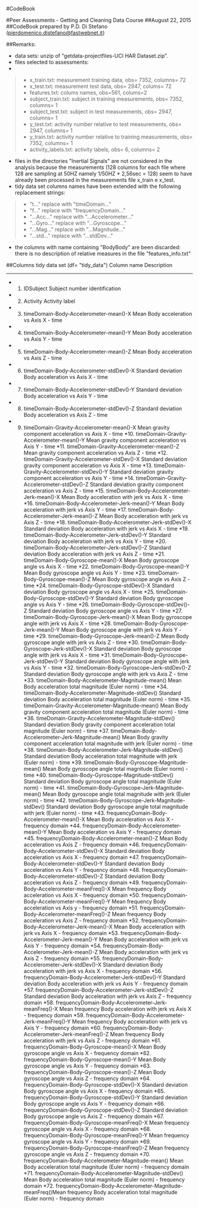 #CodeBook

#Peer Assessments - Getting and Cleaning Data Course
##August 22, 2015
##CodeBook prepared by P.D. Di Stefano (pierdomenico.distefano@fastwebnet.it)

##Remarks:
* data sets: unzip of "getdata-projectfiles-UCI HAR Dataset.zip".
* files selected to assessments:
* 
>* x_train.txt:  measurement training data, obs= 7352, columns= 72            
>* x_test.txt:  measurement test data, obs= 2947, colums= 72             
>* features.txt:  colums names, obs=561, colums=2         
>* subject_train.txt:  subject in training measurements, obs= 7352, columns= 1      
>* subject_test.txt:  subject in test measurements, obs= 2947, columns= 1      
>* y_test.txt:  activity number relative to test measurements, obs= 2947, columns= 1            
>* y_train.txt:  activity number relative to training measurements, obs= 7352, columns= 1          
>* activity_labels.txt: activity labels, obs= 6, columns= 2

* files in the directories "Inertial Signals" are not considered in the analysis because
the measurements (128 columns for each file where 128 are sampling at 50HZ 
 namely 1/50HZ * 2,56sec = 128) seem to have already been processed in the measurements file x_train e x_test.
* tidy data set columns names have been extended with the following replacement strings:

>* "t..."       replace with  "timeDomain..." 
>* "f..."       replace with  "frequencyDomain..."
>* "...Acc..."  replace with  "...Accelerometer..."  
>* "...Gyro..." replace with  "...Gyroscope..."
>* "...Mag..."  replace with  "...Magnitude..."
>* "...std..."  replace with  "...stdDev..."       

* the columns with name containing "BodyBody" are been discarded: there is no description of relative measures in the file "features_info.txt"
 
##Columns tidy data set (df= "tidy_data")
Column name                                                 Description
-----------                                                 -----------
* 1. IDSubject                                              Subject number identification                          
* 2. Activity                                               Activity label
* 3. timeDomain-Body-Accelerometer-mean()-X                 Mean Body acceleration vs Axis X - time
* 4. timeDomain-Body-Accelerometer-mean()-Y                 Mean Body acceleration vs Axis Y - time
* 5. timeDomain-Body-Accelerometer-mean()-Z                 Mean Body acceleration vs Axis Z - time
* 6. timeDomain-Body-Accelerometer-stdDev()-X               Standard deviation Body acceleration vs Axis X - time
* 7. timeDomain-Body-Accelerometer-stdDev()-Y               Standard deviation Body acceleration vs Axis Y - time
* 8. timeDomain-Body-Accelerometer-stdDev()-Z               Standard deviation Body acceleration vs Axis Z - time
* 9. timeDomain-Gravity-Accelerometer-mean()-X              Mean gravity component acceleration vs Axis X - time
*10. timeDomain-Gravity-Accelerometer-mean()-Y              Mean gravity component acceleration vs Axis Y - time
*11. timeDomain-Gravity-Accelerometer-mean()-Z              Mean gravity component acceleration vs Axis Z - time
*12. timeDomain-Gravity-Accelerometer-stdDev()-X            Standard deviation gravity component acceleration vs Axis X - time
*13. timeDomain-Gravity-Accelerometer-stdDev()-Y            Standard deviation gravity component acceleration vs Axis Y - time
*14. timeDomain-Gravity-Accelerometer-stdDev()-Z            Standard deviation gravity component acceleration vs Axis Z - time
*15. timeDomain-Body-Accelerometer-Jerk-mean()-X            Mean Body acceleration with jerk vs Axis X - time
*16. timeDomain-Body-Accelerometer-Jerk-mean()-Y            Mean Body acceleration with jerk vs Axis Y - time
*17. timeDomain-Body-Accelerometer-Jerk-mean()-Z            Mean Body acceleration with jerk vs Axis Z - time
*18. timeDomain-Body-Accelerometer-Jerk-stdDev()-X          Standard deviation Body acceleration with jerk vs Axis X - time
*19. timeDomain-Body-Accelerometer-Jerk-stdDev()-Y          Standard deviation Body acceleration with jerk vs Axis Y - time
*20. timeDomain-Body-Accelerometer-Jerk-stdDev()-Z          Standard deviation Body acceleration with jerk vs Axis Z - time
*21. timeDomain-Body-Gyroscope-mean()-X                     Mean Body gyroscope angle vs Axis X - time
*22. timeDomain-Body-Gyroscope-mean()-Y                     Mean Body gyroscope angle vs Axis Y - time
*23. timeDomain-Body-Gyroscope-mean()-Z                     Mean Body gyroscope angle vs Axis Z - time
*24. timeDomain-Body-Gyroscope-stdDev()-X                   Standard deviation Body gyroscope angle vs Axis X - time
*25. timeDomain-Body-Gyroscope-stdDev()-Y                   Standard deviation Body gyroscope angle vs Axis Y - time
*26. timeDomain-Body-Gyroscope-stdDev()-Z                   Standard deviation Body gyroscope angle vs Axis Y - time
*27. timeDomain-Body-Gyroscope-Jerk-mean()-X                Mean Body gyroscope angle with jerk vs Axis X - time
*28. timeDomain-Body-Gyroscope-Jerk-mean()-Y                Mean Body gyroscope angle with jerk vs Axis Y - time
*29. timeDomain-Body-Gyroscope-Jerk-mean()-Z                Mean Body gyroscope angle with jerk vs Axis Z - time
*30. timeDomain-Body-Gyroscope-Jerk-stdDev()-X              Standard deviation Body gyroscope angle with jerk vs Axis X - time
*31. timeDomain-Body-Gyroscope-Jerk-stdDev()-Y              Standard deviation Body gyroscope angle with jerk vs Axis Y - time
*32. timeDomain-Body-Gyroscope-Jerk-stdDev()-Z              Standard deviation Body gyroscope angle with jerk vs Axis Z - time
*33. timeDomain-Body-Accelerometer-Magnitude-mean()         Mean Body acceleration total magnitude (Euler norm)  - time
*34. timeDomain-Body-Accelerometer-Magnitude-stdDev()       Standard deviation Body acceleration total magnitude (Euler norm)  - time
*35. timeDomain-Gravity-Accelerometer-Magnitude-mean()      Mean Body gravity component acceleration total magnitude (Euler norm)  - time
*36. timeDomain-Gravity-Accelerometer-Magnitude-stdDev()    Standard deviation Body gravity component acceleration total magnitude (Euler norm)  - time
*37. timeDomain-Body-Accelerometer-Jerk-Magnitude-mean()    Mean Body gravity component acceleration total magnitude with jerk (Euler norm)  - time
*38. timeDomain-Body-Accelerometer-Jerk-Magnitude-stdDev()  Standard deviation Body acceleration total magnitude with jerk (Euler norm)  - time 
*39. timeDomain-Body-Gyroscope-Magnitude-mean()             Mean Body gyroscope angle total magnitude (Euler norm)  - time
*40. timeDomain-Body-Gyroscope-Magnitude-stdDev()           Standard deviation Body gyroscope angle total magnitude (Euler norm)  - time
*41. timeDomain-Body-Gyroscope-Jerk-Magnitude-mean()        Mean Body gyroscope angle total magnitude with jerk (Euler norm)  - time
*42. timeDomain-Body-Gyroscope-Jerk-Magnitude-stdDev()      Standard deviation Body gyroscope angle total magnitude with jerk (Euler norm)  - time
*43. frequencyDomain-Body-Accelerometer-mean()-X            Mean Body acceleration vs Axis X - frequency domain
*44. frequencyDomain-Body-Accelerometer-mean()-Y            Mean Body acceleration vs Axis Y - frequency domain
*45. frequencyDomain-Body-Accelerometer-mean()-Z            Mean Body acceleration vs Axis Z - frequency domain
*46. frequencyDomain-Body-Accelerometer-stdDev()-X          Standard deviation Body acceleration vs Axis X - frequency domain
*47. frequencyDomain-Body-Accelerometer-stdDev()-Y          Standard deviation Body acceleration vs Axis Y - frequency domain
*48. frequencyDomain-Body-Accelerometer-stdDev()-Z          Standard deviation Body acceleration vs Axis Z - frequency domain
*49. frequencyDomain-Body-Accelerometer-meanFreq()-X        Mean frequency Body acceleration vs Axis X - frequency domain
*50. frequencyDomain-Body-Accelerometer-meanFreq()-Y        Mean frequency Body acceleration vs Axis y - frequency domain
*51. frequencyDomain-Body-Accelerometer-meanFreq()-Z        Mean frequency Body acceleration vs Axis Z - frequency domain
*52. frequencyDomain-Body-Accelerometer-Jerk-mean()-X       Mean Body acceleration with jerk vs Axis X - frequency domain
*53. frequencyDomain-Body-Accelerometer-Jerk-mean()-Y       Mean Body acceleration with jerk vs Axis Y - frequency domain
*54. frequencyDomain-Body-Accelerometer-Jerk-mean()-Z       Mean Body acceleration with jerk vs Axis Z - frequency domain
*55. frequencyDomain-Body-Accelerometer-Jerk-stdDev()-X     Standard deviation Body acceleration with jerk vs Axis X - frequency domain
*56. frequencyDomain-Body-Accelerometer-Jerk-stdDev()-Y     Standard deviation Body acceleration with jerk vs Axis Y - frequency domain
*57. frequencyDomain-Body-Accelerometer-Jerk-stdDev()-Z     Standard deviation Body acceleration with jerk vs Axis Z - frequency domain
*58. frequencyDomain-Body-Accelerometer-Jerk-meanFreq()-X   Mean frequency Body acceleration with jerk vs Axis X - frequency domain
*59. frequencyDomain-Body-Accelerometer-Jerk-meanFreq()-Y   Mean frequency Body acceleration with jerk vs Axis Y - frequency domain
*60. frequencyDomain-Body-Accelerometer-Jerk-meanFreq()-Z   Mean frequency Body acceleration with jerk vs Axis Z - frequency domain
*61. frequencyDomain-Body-Gyroscope-mean()-X                Mean Body gyroscope angle vs Axis X - frequency domain
*62. frequencyDomain-Body-Gyroscope-mean()-Y                Mean Body gyroscope angle vs Axis Y - frequency domain
*63. frequencyDomain-Body-Gyroscope-mean()-Z                Mean Body gyroscope angle vs Axis Z - frequency domain
*64. frequencyDomain-Body-Gyroscope-stdDev()-X              Standard deviation Body gyroscope angle vs Axis X - frequency domain
*65. frequencyDomain-Body-Gyroscope-stdDev()-Y              Standard deviation Body gyroscope angle vs Axis Y - frequency domain
*66. frequencyDomain-Body-Gyroscope-stdDev()-Z              Standard deviation Body gyroscope angle vs Axis Z - frequency domain
*67. frequencyDomain-Body-Gyroscope-meanFreq()-X            Mean frequency gyroscope angle vs Axis X - frequency domain
*68. frequencyDomain-Body-Gyroscope-meanFreq()-Y            Mean frequency gyroscope angle vs Axis Y - frequency domain
*69. frequencyDomain-Body-Gyroscope-meanFreq()-Z            Mean frequency gyroscope angle vs Axis Z - frequency domain
*70. frequencyDomain-Body-Accelerometer-Magnitude-mean()    Mean Body acceleration total magnitude (Euler norm)  - frequency domain
*71. frequencyDomain-Body-Accelerometer-Magnitude-stdDev()  Mean Body acceleration total magnitude (Euler norm)  - frequency domain
*72. frequencyDomain-Body-Accelerometer-Magnitude-meanFreq()Mean frequency Body acceleration total magnitude (Euler norm)  - frequency domain
